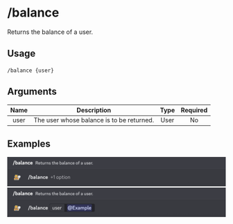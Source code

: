 # /balance

Returns the balance of a user.

## Usage

```
/balance {user}
```

## Arguments

| Name | Description                               | Type | Required |
| :--: | :---------------------------------------: | :--: | :------: |
| user | The user whose balance is to be returned. | User | No       |

## Examples

<img src="../_media/examples/balance-0.png" class="prettier" draggable="false">\
<img src="../_media/examples/balance-1.png" class="prettier" draggable="false">